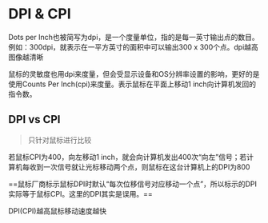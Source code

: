 # DPI & CPI

Dots per Inch也被简写为dpi，是一个度量单位，指的是每一英寸输出点的数目。例如：300dpi，就表示在一平方英寸的面积中可以输出300 x 300个点。dpi越高图像越清晰

鼠标的灵敏度也用dpi来度量，但会受显示设备和OS分辨率设置的影响，更好的是使用Counts Per Inch(cpi)来度量。表示鼠标在平面上移动1 inch向计算机发回的指令数。

## DPI vs CPI

> 只针对鼠标进行比较

若鼠标CPI为400，向左移动1 inch，就会向计算机发出400次“向左”信号；若计算机每收到一次信号就让光标移动两个点，则鼠标在这台计算机上的DPI为800

==鼠标厂商标示鼠标DPI时默认“每次位移信号对应移动一个点”，所以标示的DPI实际等于鼠标CPI。这里的DPI其实是误用。==

DPI(CPI)越高鼠标移动速度越快

